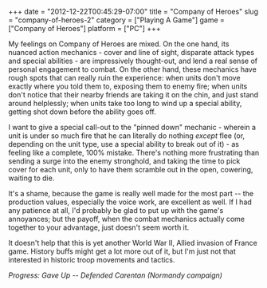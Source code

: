 +++
date = "2012-12-22T00:45:29-07:00"
title = "Company of Heroes"
slug = "company-of-heroes-2"
category = ["Playing A Game"]
game = ["Company of Heroes"]
platform = ["PC"]
+++

My feelings on Company of Heroes are mixed.  On the one hand, its nuanced action mechanics - cover and line of sight, disparate attack types and special abilities - are impressively thought-out, and lend a real sense of personal engagement to combat.  On the other hand, these mechanics have rough spots that can really ruin the experience: when units don't move exactly where you told them to, exposing them to enemy fire; when units don't notice that their nearby friends are taking it on the chin, and just stand around helplessly; when units take too long to wind up a special ability, getting shot down before the ability goes off.

I want to give a special call-out to the "pinned down" mechanic - wherein a unit is under so much fire that he can literally do nothing <i>except</i> flee (or, depending on the unit type, use a special ability to break out of it) - as feeling like a complete, 100% mistake.  There's nothing more frustrating than sending a surge into the enemy stronghold, and taking the time to pick cover for each unit, only to have them scramble out in the open, cowering, waiting to die.

It's a shame, because the game is really well made for the most part -- the production values, especially the voice work, are excellent as well.  If I had any patience at all, I'd probably be glad to put up with the game's annoyances; but the payoff, when the combat mechanics actually come together to your advantage, just doesn't seem worth it.

It doesn't help that this is yet another World War II, Allied invasion of France game.  History buffs might get a lot more out of it, but I'm just not that interested in historic troop movements and tactics.

<i>Progress: Gave Up -- Defended Carentan (Normandy campaign)</i>